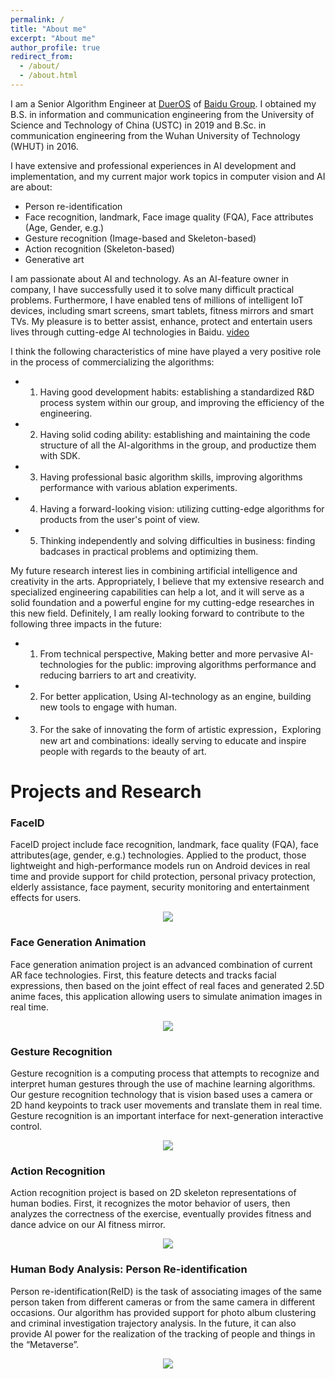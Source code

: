 ```yaml
---
permalink: /
title: "About me"
excerpt: "About me"
author_profile: true
redirect_from: 
  - /about/
  - /about.html
---
```


I am a Senior Algorithm Engineer at [DuerOS](https://dueros.baidu.com/) of [Baidu Group](https://www.baidu.com/). I obtained my B.S. in information and communication engineering from the University of Science and Technology of China (USTC) in 2019 and B.Sc. in communication engineering from the Wuhan University of Technology (WHUT) in 2016.

I have extensive and professional experiences in AI development and implementation, and my current major work topics in computer vision and AI are about: 
* Person re-identification
* Face recognition, landmark, Face image quality (FQA), Face attributes (Age, Gender, e.g.)
* Gesture recognition (Image-based and Skeleton-based) 
* Action recognition (Skeleton-based) 
* Generative art

I am passionate about AI and technology. As an AI-feature owner in company, I have successfully used it to solve many difficult practical problems. Furthermore, I have enabled tens of millions of intelligent IoT devices, including smart screens, smart tablets, fitness mirrors and smart TVs. My pleasure is to better assist, enhance, protect and entertain users lives through cutting-edge AI technologies in Baidu. [video](https://www.youtube.com/watch?v=MvWIDdO0Hmo)

I think the following characteristics of mine have played a very positive role in the process of commercializing the algorithms:
* 1. Having good development habits: establishing a standardized R&D process system within our group, and improving the efficiency of the engineering.
* 2. Having solid coding ability: establishing and maintaining the code structure of all the AI-algorithms in the group, and productize them with SDK.
* 3. Having professional basic algorithm skills, improving algorithms performance with various ablation experiments.
* 4. Having a forward-looking vision: utilizing cutting-edge algorithms for products from the user's point of view.
* 5. Thinking independently and solving difficulties in business: finding badcases in practical problems and optimizing them.

My future research interest lies in combining artificial intelligence and creativity in the arts. Appropriately, I believe that my extensive research and specialized engineering capabilities can help a lot, and it will serve as a solid foundation and a powerful engine for my cutting-edge researches in this new field. Definitely, I am really looking forward to contribute to the following three impacts in the future: 
* 1. From technical perspective, Making better and more pervasive AI-technologies for the public: improving algorithms performance and reducing barriers to art and creativity.
* 2. For better application, Using AI-technology as an engine, building new tools to engage with human.
* 3. For the sake of innovating the form of artistic expression，Exploring new art and combinations: ideally serving to educate and inspire people with regards to the beauty of art.


Projects and Research
======
### FaceID 
FaceID project include face recognition, landmark, face quality (FQA), face attributes(age, gender, e.g.) technologies. Applied to the product, those lightweight and high-performance models run on Android devices in real time and provide support for child protection, personal privacy protection, elderly assistance, face payment, security monitoring and entertainment effects for users.
<div align='center'>
  <img src='/images/action.gif'>
</div>

### Face Generation Animation
Face generation animation project is an advanced combination of current AR face technologies. First, this feature detects and tracks facial expressions, then based on the joint effect of real faces and generated 2.5D anime faces, this application allowing users to simulate animation images in real time.
<div align='center'>
  <img src='/images/action.gif'>
</div>


### Gesture Recognition
Gesture recognition is a computing process that attempts to recognize and interpret human gestures through the use of machine learning algorithms. Our gesture recognition technology that is vision based uses a camera or 2D hand keypoints to track user movements and translate them in real time. Gesture recognition is an important interface for next-generation interactive control.
<div align='center'>
  <img src='/images/gesture.gif'>
</div>


### Action Recognition
Action recognition project is based on 2D skeleton representations of human bodies. First, it recognizes the motor behavior of users, then analyzes the correctness of the exercise, eventually provides fitness and dance advice on our AI fitness mirror.
<div align='center'>
  <img src='/images/action.gif'>
</div>


### Human Body Analysis: Person Re-identification
Person re-identification(ReID) is the task of associating images of the same person taken from different cameras or from the same camera in different occasions. Our algorithm has provided support for photo album clustering and criminal investigation trajectory analysis. In the future, it can also provide AI power for the realization of the tracking of people and things in the “Metaverse”.
<div align='center'>
  <img src='/images/action.gif'>
</div>

